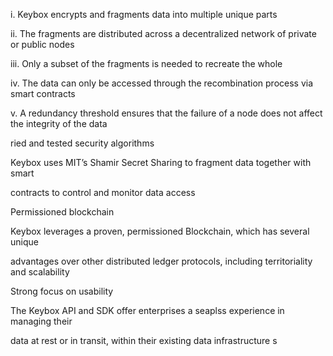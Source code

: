 
i. Keybox encrypts and fragments data into multiple unique parts

ii. The fragments are distributed across a decentralized network of private or public nodes

iii. Only a subset of the fragments is needed to recreate the whole

iv. The data can only be accessed through the recombination process via smart contracts

v. A redundancy threshold ensures that the failure of a node does not affect the integrity of the data


ried and tested security algorithms


Keybox uses MIT’s Shamir Secret Sharing to fragment data together with smart

contracts to control and monitor data access



Permissioned blockchain

Keybox leverages a proven, permissioned Blockchain, which has several unique

advantages over other distributed ledger protocols, including territoriality and scalability


Strong focus on usability

The Keybox API and SDK offer enterprises a seaplss experience in managing their

data at rest or in transit, within their existing data infrastructure
s
<!--stackedit_data:
eyJoaXN0b3J5IjpbLTMyNzM4ODg5NV19
-->